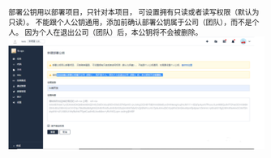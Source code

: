 部署公钥用以部署项目，只针对本项目， 可设置拥有只读或者读写权限（默认为只读）。 不能跟个人公钥通用，添加前确认部署公钥属于公司（团队），而不是个人。 因为个人在退出公司（团队）后，本公钥将不会被删除。
![](../图片/开发者中心/设置/部署公钥/5f07d9b72b210.PNG)
